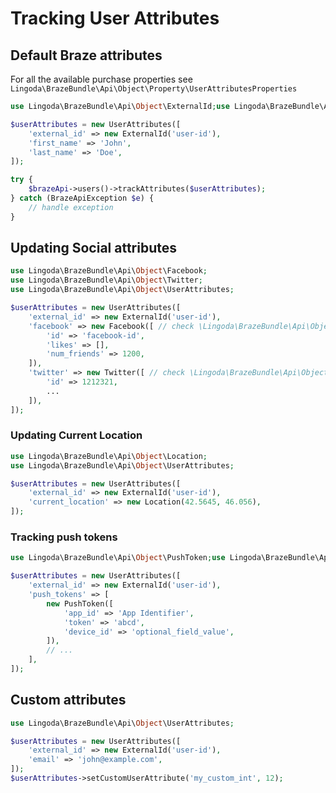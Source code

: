 # Tracking User Attributes

## Default Braze attributes

For all the available purchase properties see `Lingoda\BrazeBundle\Api\Object\Property\UserAttributesProperties`

```php
use Lingoda\BrazeBundle\Api\Object\ExternalId;use Lingoda\BrazeBundle\Api\Object\UserAttributes;

$userAttributes = new UserAttributes([
    'external_id' => new ExternalId('user-id'),
    'first_name' => 'John',
    'last_name' => 'Doe',
]);

try {
    $brazeApi->users()->trackAttributes($userAttributes);
} catch (BrazeApiException $e) {
    // handle exception
}
```

## Updating Social attributes

```php
use Lingoda\BrazeBundle\Api\Object\Facebook;
use Lingoda\BrazeBundle\Api\Object\Twitter;
use Lingoda\BrazeBundle\Api\Object\UserAttributes;

$userAttributes = new UserAttributes([
    'external_id' => new ExternalId('user-id'),
    'facebook' => new Facebook([ // check \Lingoda\BrazeBundle\Api\Object\Property\FacebookProperties for all available properties
        'id' => 'facebook-id',
        'likes' => [],
        'num_friends' => 1200,
    ]),
    'twitter' => new Twitter([ // check \Lingoda\BrazeBundle\Api\Object\Property\TwitterProperties for all available properties
        'id' => 1212321,
        ...
    ]),
]);
```

### Updating Current Location

```php
use Lingoda\BrazeBundle\Api\Object\Location;
use Lingoda\BrazeBundle\Api\Object\UserAttributes;

$userAttributes = new UserAttributes([
    'external_id' => new ExternalId('user-id'),
    'current_location' => new Location(42.5645, 46.056),
]);
```

### Tracking push tokens

```php
use Lingoda\BrazeBundle\Api\Object\PushToken;use Lingoda\BrazeBundle\Api\Object\UserAttributes;

$userAttributes = new UserAttributes([
    'external_id' => new ExternalId('user-id'),
    'push_tokens' => [
        new PushToken([
            'app_id' => 'App Identifier',
            'token' => 'abcd',
            'device_id' => 'optional_field_value',
        ]),
        // ...
    ],
]);
```

## Custom attributes

```php
use Lingoda\BrazeBundle\Api\Object\UserAttributes;

$userAttributes = new UserAttributes([
    'external_id' => new ExternalId('user-id'),
    'email' => 'john@example.com',
]);
$userAttributes->setCustomUserAttribute('my_custom_int', 12);
```
